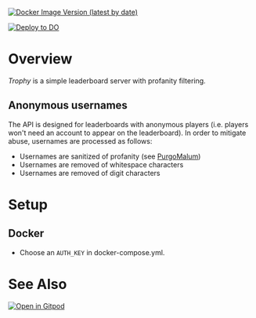 [![Docker Image Version (latest by date)](https://img.shields.io/docker/v/andtechstudios/trophy?logo=docker)](https://hub.docker.com/repository/docker/andtechstudios/trophy)

[![Deploy to DO](https://www.deploytodo.com/do-btn-blue.svg)](https://cloud.digitalocean.com/apps/new?repo=https://github.com/andtechstudios/trophy/tree/master)

# Overview
*Trophy* is a simple leaderboard server with profanity filtering.

## Anonymous usernames
The API is designed for leaderboards with anonymous players (i.e. players won't need an account to appear on the leaderboard). In order to mitigate abuse, usernames are processed as follows:
* Usernames are sanitized of profanity (see [PurgoMalum](https://www.purgomalum.com))
* Usernames are removed of whitespace characters
* Usernames are removed of digit characters

# Setup
## Docker
* Choose an `AUTH_KEY` in docker-compose.yml.

# See Also
[![Open in Gitpod](https://gitpod.io/button/open-in-gitpod.svg)](https://gitpod.io#https://github.com/andtechstudios/trophy)
